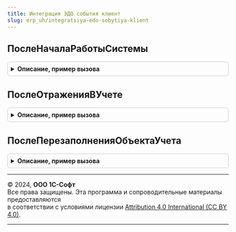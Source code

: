 ```yaml
---
title: Интеграция ЭДО события клиент
slug: erp_uh/integratsiya-edo-sobytiya-klient
---
```



## ПослеНачалаРаботыСистемы
<details style="margin: 1em 0; padding: 0.5em; border: 1px solid #ccc; border-radius: 6px;">

<summary style="font-weight: bold; cursor: pointer;">Описание, пример вызова</summary>

```bsl

// См. ЭлектронноеВзаимодействиеКлиент.ПослеНачалаРаботыСистемы
Процедура ПослеНачалаРаботыСистемы() Экспорт
```

Пример вызова
```bsl
ИнтеграцияЭДОСобытияКлиент.ПослеНачалаРаботыСистемы() 
```
</details>

## ПослеОтраженияВУчете
<details style="margin: 1em 0; padding: 0.5em; border: 1px solid #ccc; border-radius: 6px;">

<summary style="font-weight: bold; cursor: pointer;">Описание, пример вызова</summary>

```bsl

// Выполнение действий после отражения документов в системе
//
// Параметры:
//  ОповещениеОЗавершении - ОписаниеОповещения - Оповещение, которое будет вызвано после обработки события с параметрами:
//     Результат - см. ОбработкаНеисправностейБЭДКлиент.НовыйКонтекстДиагностики
//  ТипДокумента - ПеречислениеСсылка.ТипыДокументовЭДО
//  ТаблицаДокументов - ДанныеФормыКоллекция
//  * ОбъектУчета - ОпределяемыйТип.ОснованияЭлектронныхДокументовЭДО
//  * СпособОбработки - Строка
//  КонтекстДиагностики - см. ОбработкаНеисправностейБЭДКлиент.НовыйКонтекстДиагностики
//
Процедура ПослеОтраженияВУчете(ОповещениеОЗавершении, ТипДокумента, ТаблицаДокументов, КонтекстДиагностики) Экспорт
```

Пример вызова
```bsl
ИнтеграцияЭДОСобытияКлиент.ПослеОтраженияВУчете(ОповещениеОЗавершении, ТипДокумента, ТаблицаДокументов, КонтекстДиагностики) 
```
</details>

## ПослеПерезаполненияОбъектаУчета
<details style="margin: 1em 0; padding: 0.5em; border: 1px solid #ccc; border-radius: 6px;">

<summary style="font-weight: bold; cursor: pointer;">Описание, пример вызова</summary>

```bsl

// Выполнение действий после перезаполнения учетных документов
//
// Параметры:
//  ОповещениеОЗавершении - ОписаниеОповещения - Оповещение, которое будет вызвано после обработки события с параметрами:
//     Результат - см. ОбработкаНеисправностейБЭДКлиент.НовыйКонтекстДиагностики
//  ТипДокумента - ПеречислениеСсылка.ТипыДокументовЭДО
//  ОбъектУчета - ОпределяемыйТип.ОснованияЭлектронныхДокументовЭДО
//  КонтекстДиагностики - см. ОбработкаНеисправностейБЭДКлиент.НовыйКонтекстДиагностики
//
Процедура ПослеПерезаполненияОбъектаУчета(ОповещениеОЗавершении, ТипДокумента, ОбъектУчета, КонтекстДиагностики) Экспорт
```

Пример вызова
```bsl
ИнтеграцияЭДОСобытияКлиент.ПослеПерезаполненияОбъектаУчета(ОповещениеОЗавершении, ТипДокумента, ОбъектУчета, КонтекстДиагностики) 
```
</details>

---

© 2024, **ООО 1С-Софт**  
Все права защищены. Эта программа и сопроводительные материалы предоставляются  
в соответствии с условиями лицензии [Attribution 4.0 International (CC BY 4.0)](https://creativecommons.org/licenses/by/4.0/legalcode).

---
